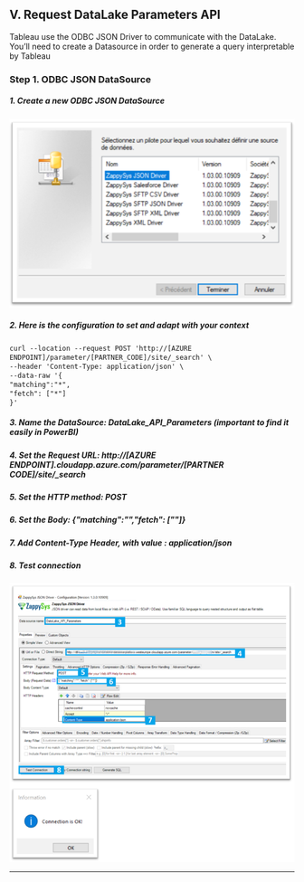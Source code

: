 ## V. Request DataLake Parameters API

Tableau use the ODBC JSON Driver to communicate with the DataLake. You’ll need to create a Datasource in order to generate a query interpretable by Tableau

### Step 1. ODBC JSON DataSource

##### 1. Create a new ODBC JSON DataSource

![dataviz_init_1](imgs/dataviz_init_1.png "")

##### 2. Here is the configuration to set and adapt with your context

	curl --location --request POST 'http://[AZURE ENDPOINT]/parameter/[PARTNER_CODE]/site/_search' \
	--header 'Content-Type: application/json' \
	--data-raw '{
	"matching":"*",
	"fetch": ["*"]
	}'

##### 3. Name the DataSource: DataLake_API_Parameters (important to find it easily in PowerBI)

##### 4. Set the Request URL: http://[AZURE ENDPOINT].cloudapp.azure.com/parameter/[PARTNER CODE]/site/_search

##### 5. Set the HTTP method: POST

##### 6. Set the Body: {"matching":"*","fetch": ["*"]}

##### 7. Add Content-Type Header, with value : application/json

##### 8. Test connection

![dataviz_init_2](imgs/dataviz_init_2.png "")

----